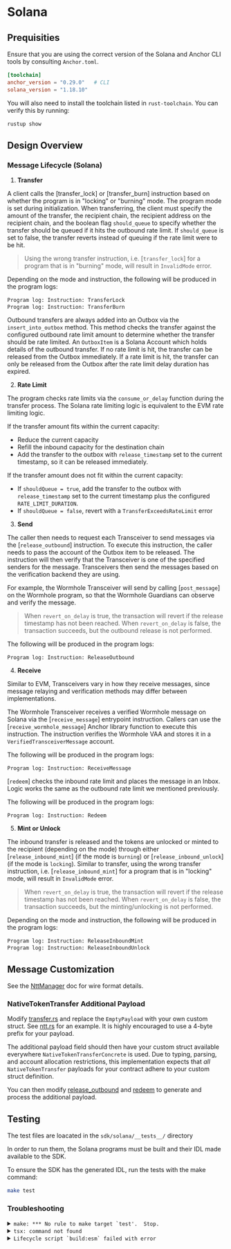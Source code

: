 # Solana

## Prequisities

Ensure that you are using the correct version of the Solana and Anchor CLI tools by consulting `Anchor.toml`.

```toml
[toolchain]
anchor_version = "0.29.0"   # CLI
solana_version = "1.18.10"
```

You will also need to install the toolchain listed in `rust-toolchain`. You can verify this by running:

```sh
rustup show
```

## Design Overview

### Message Lifecycle (Solana)

1. **Transfer**

A client calls the [transfer_lock] or [transfer_burn] instruction based on whether the program is in "locking" or "burning" mode. The program mode is set during initialization. When transferring, the client must specify the amount of the transfer, the recipient chain, the recipient address on the recipient chain, and the boolean flag `should_queue` to specify whether the transfer should be queued if it hits the outbound rate limit. If `should_queue` is set to false, the transfer reverts instead of queuing if the rate limit were to be hit.

> Using the wrong transfer instruction, i.e. [`transfer_lock`] for a program that is in "burning" mode, will result in `InvalidMode` error.

Depending on the mode and instruction, the following will be produced in the program logs:

```
Program log: Instruction: TransferLock
Program log: Instruction: TransferBurn
```

Outbound transfers are always added into an Outbox via the `insert_into_outbox` method. This method checks the transfer against the configured outbound rate limit amount to determine whether the transfer should be rate limited. An `OutboxItem` is a Solana Account which holds details of the outbound transfer. If no rate limit is hit, the transfer can be released from the Outbox immediately. If a rate limit is hit, the transfer can only be released from the Outbox after the rate limit delay duration has expired.

2. **Rate Limit**

The program checks rate limits via the `consume_or_delay` function during the transfer process. The Solana rate limiting logic is equivalent to the EVM rate limiting logic.

If the transfer amount fits within the current capacity:

- Reduce the current capacity
- Refill the inbound capacity for the destination chain
- Add the transfer to the outbox with `release_timestamp` set to the current timestamp, so it can be released immediately.

If the transfer amount does not fit within the current capacity:

- If `shouldQueue = true`, add the transfer to the outbox with `release_timestamp` set to the current timestamp plus the configured `RATE_LIMIT_DURATION`.
- If `shouldQueue = false`, revert with a `TransferExceedsRateLimit` error

3. **Send**

The caller then needs to request each Transceiver to send messages via the [`release_outbound`] instruction. To execute this instruction, the caller needs to pass the account of the Outbox item to be released. The instruction will then verify that the Transceiver is one of the specified senders for the message. Transceivers then send the messages based on the verification backend they are using.

For example, the Wormhole Transceiver will send by calling [`post_message`] on the Wormhole program, so that the Wormhole Guardians can observe and verify the message.

> When `revert_on_delay` is true, the transaction will revert if the release timestamp has not been reached. When `revert_on_delay` is false, the transaction succeeds, but the outbound release is not performed.

The following will be produced in the program logs:

```
Program log: Instruction: ReleaseOutbound
```

4. **Receive**

Similar to EVM, Transceivers vary in how they receive messages, since message relaying and verification methods may differ between implementations.

The Wormhole Transceiver receives a verified Wormhole message on Solana via the [`receive_message`] entrypoint instruction. Callers can use the [`receive_wormhole_message`] Anchor library function to execute this instruction. The instruction verifies the Wormhole VAA and stores it in a `VerifiedTransceiverMessage` account.

The following will be produced in the program logs:

```
Program log: Instruction: ReceiveMessage
```

[`redeem`] checks the inbound rate limit and places the message in an Inbox. Logic works the same as the outbound rate limit we mentioned previously.

The following will be produced in the program logs:

```
Program log: Instruction: Redeem
```

5. **Mint or Unlock**

The inbound transfer is released and the tokens are unlocked or minted to the recipient (depending on the mode) through either [`release_inbound_mint`] (if the mode is `burning`) or [`release_inbound_unlock`] (if the mode is `locking`). Similar to transfer, using the wrong transfer instruction, i.e. [`release_inbound_mint`] for a program that is in "locking" mode, will result in `InvalidMode` error.

> When `revert_on_delay` is true, the transaction will revert if the release timestamp has not been reached. When `revert_on_delay` is false, the transaction succeeds, but the minting/unlocking is not performed.

Depending on the mode and instruction, the following will be produced in the program logs:

```
Program log: Instruction: ReleaseInboundMint
Program log: Instruction: ReleaseInboundUnlock
```

## Message Customization

See the [NttManager](../docs/NttManager.md) doc for wire format details.

### NativeTokenTransfer Additional Payload

Modify [transfer.rs](./programs/example-native-token-transfers/src/transfer.rs) and replace the `EmptyPayload` with your own custom struct. See [ntt.rs](./modules/ntt-messages/src/ntt.rs) for an example. It is highly encouraged to use a 4-byte prefix for your payload.

The additional payload field should then have your custom struct available everywhere `NativeTokenTransferConcrete` is used. Due to typing, parsing, and account allocation restrictions, this implementation expects that _all_ `NativeTokenTransfer` payloads for your contract adhere to your custom struct definition.

You can then modify [release_outbound](./programs/example-native-token-transfers/src/transceivers/wormhole/instructions/release_outbound.rs) and [redeem](./programs/example-native-token-transfers/src/instructions/redeem.rs) to generate and process the additional payload.

## Testing

The test files are loacated in the `sdk/solana/__tests__/` directory

In order to run them, the Solana programs must be built and their IDL made available to the SDK.

To ensure the SDK has the generated IDL, run the tests with the make command:

```sh
make test
```

### Troubleshooting

<details>
<summary><code>make: *** No rule to make target `test'.  Stop.</code></summary>

- Ensure `Makefile` has target `test`
</details>

<details>
<summary><code>tsx: command not found</code></summary>

- Screenshot:
  <img src="images/tsx-command-not-found.png" alt="tsx command not found screenshot">
- Update `Makefile` ([line #29](https://github.com/wormhole-foundation/example-native-token-transfers/blob/main/solana/Makefile#L29)) from:

  ```sh
  tsx scripts/regenerateIdl.ts $$jsonfile > $$tsfile; \
  ```

  to:

  ```sh
  npx tsx scripts/regenerateIdl.ts $$jsonfile > $$tsfile; \
  ```

  </details>

  <details>
  <summary><code>Lifecycle script `build:esm` failed with error</code></summary>

  - Screenshot:
    <img src="images/lifecycle-script.png" alt="lifecycle script screenshot">
  - This occurs due to Typescript files failing compilation.
  - [`patch-idl` script](https://github.com/wormhole-foundation/example-native-token-transfers/blob/main/solana/scripts/patch-idl) requires [`jq`](https://jqlang.github.io/jq/) to be installed. Install `jq` and retry.

  </details>
